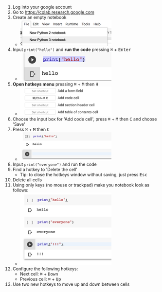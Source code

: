 1. Log into your google account
2. Go to https://colab.research.google.com
3. Create an empty notebook
    * <img src="1_new_colab.png" width="300px">
4. Input `print("hello")` and **run the code** pressing <kbd>⌘</kbd> + <kbd>Enter</kbd>
    * <img src="2_hello-out.png" width="300px">
5. **Open hotkeys menu** pressing <kbd>⌘</kbd> + <kbd>M</kbd> then <kbd>H</kbd>
    * <img src="3_hotkeys.png" width="300px">
6. Choose the input box for 'Add code cell', press <kbd>⌘</kbd> + <kbd>M</kbd> then <kbd>C</kbd> and choose 'Save'
7. Press <kbd>⌘</kbd> + <kbd>M</kbd> then <kbd>C</kbd>
    * <img src="4_newcell.png" width="300px">
8. Input `print("everyone")` and run the code
9. Find a hotkey to 'Delete the cell'
    * Tip: to close the hotkeys window without saving, just press <kbd>Esc</kbd>
10. Delete all cells
11. Using only keys (no mouse or trackpad) make you notebook look as follows:
    * <img src="5_exercise.png" width="300px">
12. Configure the following hotkeys:
    * Next cell: <kbd>⌘</kbd> + <kbd>Down</kbd>
    * Previous cell: <kbd>⌘</kbd> + <kbd>Up</kbd>
13. Use two new hotkeys to move up and down between cells
